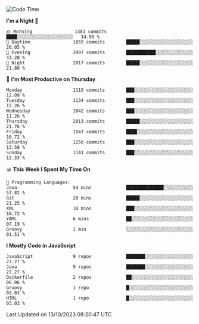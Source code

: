 <!--START_SECTION:waka-->
![Code Time](http://img.shields.io/badge/Code%20Time-1%2C313%20hrs%204%20mins-blue)

**I'm a Night 🦉** 

```text
🌞 Morning                1383 commits        ████░░░░░░░░░░░░░░░░░░░░░   14.95 % 
🌆 Daytime                1855 commits        █████░░░░░░░░░░░░░░░░░░░░   20.05 % 
🌃 Evening                3997 commits        ███████████░░░░░░░░░░░░░░   43.20 % 
🌙 Night                  2017 commits        █████░░░░░░░░░░░░░░░░░░░░   21.80 % 
```
📅 **I'm Most Productive on Thursday** 

```text
Monday                   1119 commits        ███░░░░░░░░░░░░░░░░░░░░░░   12.09 % 
Tuesday                  1134 commits        ███░░░░░░░░░░░░░░░░░░░░░░   12.26 % 
Wednesday                1042 commits        ███░░░░░░░░░░░░░░░░░░░░░░   11.26 % 
Thursday                 2013 commits        █████░░░░░░░░░░░░░░░░░░░░   21.76 % 
Friday                   1547 commits        ████░░░░░░░░░░░░░░░░░░░░░   16.72 % 
Saturday                 1256 commits        ███░░░░░░░░░░░░░░░░░░░░░░   13.58 % 
Sunday                   1141 commits        ███░░░░░░░░░░░░░░░░░░░░░░   12.33 % 
```


📊 **This Week I Spent My Time On** 

```text
💬 Programming Languages: 
Java                     54 mins             ██████████████░░░░░░░░░░░   57.82 % 
Git                      20 mins             █████░░░░░░░░░░░░░░░░░░░░   21.25 % 
XML                      10 mins             ███░░░░░░░░░░░░░░░░░░░░░░   10.72 % 
YAML                     6 mins              ██░░░░░░░░░░░░░░░░░░░░░░░   07.19 % 
Groovy                   1 min               ░░░░░░░░░░░░░░░░░░░░░░░░░   01.51 % 
```

**I Mostly Code in JavaScript** 

```text
JavaScript               9 repos             ███████░░░░░░░░░░░░░░░░░░   27.27 % 
Java                     9 repos             ███████░░░░░░░░░░░░░░░░░░   27.27 % 
Dockerfile               2 repos             ██░░░░░░░░░░░░░░░░░░░░░░░   06.06 % 
Groovy                   1 repo              █░░░░░░░░░░░░░░░░░░░░░░░░   03.03 % 
HTML                     1 repo              █░░░░░░░░░░░░░░░░░░░░░░░░   03.03 % 
```




 Last Updated on 13/10/2023 08:20:47 UTC
<!--END_SECTION:waka-->
